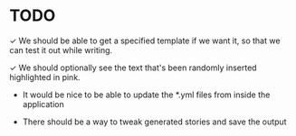TODO
===========

✓ We should be able to get a specified template if we want it, so that we can test it out while writing.

✓ We should optionally see the text that's been randomly inserted highlighted in pink.

* It would be nice to be able to update the *.yml files from inside the application

* There should be a way to tweak generated stories and save the output
